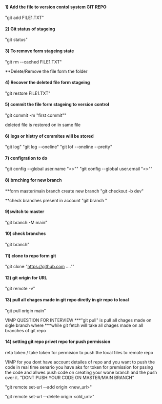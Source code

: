 #### 1) Add the file to version contol system GIT REPO

"git add FILE1.TXT"

#### 2) Git status of stageing 
"git status"

#### 3) To remove form stageing state
"git rm --cached FILE1.TXT"

**Delete/Remove the file form the folder	

#### 4) Recover the deleted file form stageing 
"git restore FILE1.TXT"

#### 5) commit the file form stageing to version control
"git commit -m "first commit""

deleted file is restored on in same file 

#### 6) logs or histry of commites will be stored 
"git log"
"git log --oneline"
"git lof --oneline --pretty"

#### 7) configration to do 
"git config --global user.name "<>""
"git config --global user.email "<>""

#### 8) brnching for new branch 
**form master/main branch create new branch
"git checkout -b dev"

**check branches present in account 
"git branch "

#### 9)switch to master
"git branch -M main"

#### 10) check branches 
"git branch"

#### 11) clone to repo form git 
"git clone "https://github.com ....""

#### 12) git origin for URL
"git remote -v"

#### 13) pull  all chages made in git repo dirctly in gir repo to lcoal 
"git pull origin main"

VIMP QUESTION FOR INTERVIEW
***"git pull" is pull all chages made on sigle branch 
where 
***while git fetch will take all chages made on all branches of git repo


#### 14) setting git repo privet repo for push permission 
 
reta token / take token for permision to push the local files to remote repo

VIMP for you dont have account detailes of repo and you want to push the code in real time senario you have aks for token for  premission for pssing the code and allwes push code on creating your wone branch and the push over it.
"DONT PUSH YOUR CODE ON MASTER/MAIN BRANCH" 

"git remote set-url --add origin <new_url>"

"git remote set-url --delete origin <old_url>"


